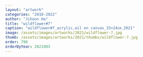 ```yaml
---
layout: "artwork"
categories: "2018-2022"
author: "Jihoon Ha"
title: "wildflower#7"
caption: "wildflower#7_acrylic,oil on canvas_33×24㎝_2021"
image: /assets/images/artworks/2021/wildflower-7.jpg
thumb: /assets/images/artworks/2021/thumbs/wildflower-7.jpg
order: 790
orderByYear: 2021003
---
```

